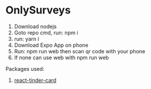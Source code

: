 # OnlySurveys

1. Download nodejs
2. Goto repo cmd, run: npm i
3. run: yarn i
4. Download Expo App on phone
5. Run: npm run web
    then scan qr code with your phone
6. If none can use web with npm run web

Packages used:
1. [react-tinder-card](https://github.com/3DJakob/react-tinder-card)
